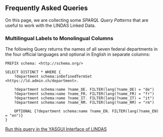 ## Frequently Asked Queries

On this page, we are collecting some *SPARQL Query Patterns* that are useful to work with the LINDAS Linked Data.

### Multilingual Labels to Monolingual Columns

The following Query returns the names of all seven federal departments in the four official languages and optional in English in separate columns:

```sparql
PREFIX schema: <http://schema.org/>

SELECT DISTINCT * WHERE {
    ?department schema:inDefinedTermSet <https://ld.admin.ch/department>.

    ?department schema:name ?name_DE. FILTER(lang(?name_DE) = "de")
    ?department schema:name ?name_FR. FILTER(lang(?name_FR) = "fr")
    ?department schema:name ?name_IT. FILTER(lang(?name_IT) = "it")
    ?department schema:name ?name_RM. FILTER(lang(?name_RM) = "rm")
    
    OPTIONAL {?department schema:name ?name_EN. FILTER(lang(?name_EN) = "en")}
}
```
[Run this query in the YASGUI Interface of LINDAS](https://ld.admin.ch/sparql/#query=PREFIX%20schema%3A%20%3Chttp%3A%2F%2Fschema.org%2F%3E%0A%0ASELECT%20DISTINCT%20*%20WHERE%20%7B%0A%20%20%20%20%3Fdepartment%20schema%3AinDefinedTermSet%20%3Chttps%3A%2F%2Fld.admin.ch%2Fdepartment%3E.%0A%0A%20%20%20%20%3Fdepartment%20schema%3Aname%20%3Fname_DE.%20FILTER(lang(%3Fname_DE)%20%3D%20%22de%22)%0A%20%20%20%20%3Fdepartment%20schema%3Aname%20%3Fname_FR.%20FILTER(lang(%3Fname_FR)%20%3D%20%22fr%22)%0A%20%20%20%20%3Fdepartment%20schema%3Aname%20%3Fname_IT.%20FILTER(lang(%3Fname_IT)%20%3D%20%22it%22)%0A%20%20%20%20%3Fdepartment%20schema%3Aname%20%3Fname_RM.%20FILTER(lang(%3Fname_RM)%20%3D%20%22rm%22)%0A%20%20%09%0A%20%20%09OPTIONAL%20%7B%3Fdepartment%20schema%3Aname%20%3Fname_EN.%20FILTER(lang(%3Fname_EN)%20%3D%20%22en%22)%7D%0A%7D&endpoint=https%3A%2F%2Fld.admin.ch%2Fquery&requestMethod=POST&tabTitle=Query%201&headers=%7B%7D&contentTypeConstruct=text%2Fturtle&contentTypeSelect=application%2Fsparql-results%2Bjson&outputFormat=table)